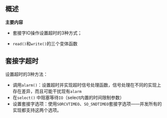 ## 概述

**主要内容**

- 套接字IO操作设置超时的3种方式；

- `read()`和`write()`的三个变体函数



## 套接字超时

设置超时的3种方法：

- 调用`alarm()`：设置超时并实现超时信号处理函数，信号处理在不同的实现上存在差异，而且可能干扰现有`alarm`
- 在`select()` 中阻塞等待`IO`（select内置的时间限制参数）
- 设置套接字选项：使用`SORCVTIMEO`、`SO_SNDTIMEO`套接字选项——并发所有的实现都支持这两个选项。

